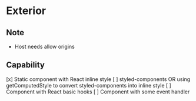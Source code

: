 # Exterior

## Note

- Host needs allow origins

## Capability

[x] Static component with React inline style
[ ] styled-components OR using getComputedStyle to convert styled-components into inline style
[ ] Component with React basic hooks
[ ] Component with some event handler
